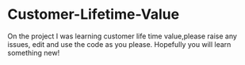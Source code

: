 # Customer-Lifetime-Value
On the project I was learning customer life time value,please raise any issues, edit and use the code as you please.
Hopefully you will learn something new!
